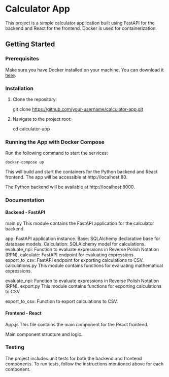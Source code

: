 # Calculator App

This project is a simple calculator application built using FastAPI for the backend and React for the frontend. Docker is used for containerization.

## Getting Started

### Prerequisites

Make sure you have Docker installed on your machine. You can download it [here](https://www.docker.com/products/docker-desktop).

### Installation

1. Clone the repository:

   
    git clone https://github.com/your-username/calculator-app.git
    

2. Navigate to the project root:

    
    cd calculator-app
    

### Running the App with Docker Compose

Run the following command to start the services:

   
    docker-compose up

This will build and start the containers for the Python backend and React frontend. The app will be accessible at http://localhost:80.

The Python backend will be available at http://localhost:8000.


### Documentation
#### Backend - FastAPI
main.py
This module contains the FastAPI application for the calculator backend.

app: FastAPI application instance.
Base: SQLAlchemy declarative base for database models.
Calculation: SQLAlchemy model for calculations.
evaluate_npi: Function to evaluate expressions in Reverse Polish Notation (RPN).
calculate: FastAPI endpoint for evaluating expressions.
export_to_csv: FastAPI endpoint for exporting calculations to CSV.
calculations.py
This module contains functions for evaluating mathematical expressions.

evaluate_npi: Function to evaluate expressions in Reverse Polish Notation (RPN).
export.py
This module contains functions for exporting calculations to CSV.

export_to_csv: Function to export calculations to CSV.

#### Frontend - React
App.js
This file contains the main component for the React frontend.

Main component structure and logic.

### Testing
The project includes unit tests for both the backend and frontend components. To run tests, follow the instructions mentioned above for each component.
